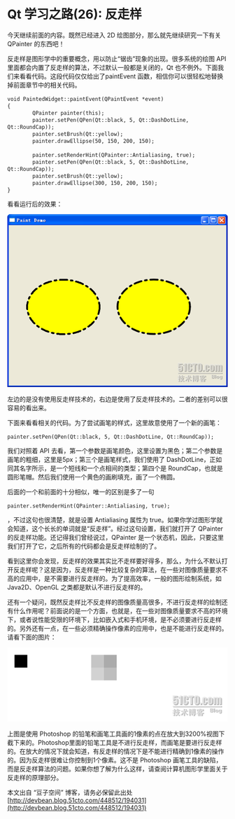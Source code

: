 # Qt 学习之路(26): 反走样

今天继续前面的内容。既然已经进入 2D 绘图部分，那么就先继续研究一下有关 QPainter 的东西吧！
 
反走样是图形学中的重要概念，用以防止“锯齿”现象的出现。很多系统的绘图 API 里面都会内置了反走样的算法，不过默认一般都是关闭的，Qt 也不例外。下面我们来看看代码。这段代码仅仅给出了paintEvent 函数，相信你可以很轻松地替换掉前面章节中的相关代码。

```
void PaintedWidget::paintEvent(QPaintEvent *event) 
{ 
        QPainter painter(this); 
        painter.setPen(QPen(Qt::black, 5, Qt::DashDotLine, Qt::RoundCap)); 
        painter.setBrush(Qt::yellow); 
        painter.drawEllipse(50, 150, 200, 150); 
 
        painter.setRenderHint(QPainter::Antialiasing, true); 
        painter.setPen(QPen(Qt::black, 5, Qt::DashDotLine, Qt::RoundCap)); 
        painter.setBrush(Qt::yellow); 
        painter.drawEllipse(300, 150, 200, 150); 
}
```

看看运行后的效果：

![](images/40.png)

左边的是没有使用反走样技术的，右边是使用了反走样技术的。二者的差别可以很容易的看出来。
 
下面来看看相关的代码。为了尝试画笔的样式，这里故意使用了一个新的画笔：

```
painter.setPen(QPen(Qt::black, 5, Qt::DashDotLine, Qt::RoundCap));
```
我们对照着 API 去看，第一个参数是画笔颜色，这里设置为黑色；第二个参数是画笔的粗细，这里是5px；第三个是画笔样式，我们使用了 DashDotLine，正如同其名字所示，是一个短线和一个点相间的类型；第四个是 RoundCap，也就是圆形笔帽。然后我们使用一个黄色的画刷填充，画了一个椭圆。
 
后面的一个和前面的十分相似，唯一的区别是多了一句

```
painter.setRenderHint(QPainter::Antialiasing, true);
```

，不过这句也很清楚，就是设置 Antialiasing 属性为 true。如果你学过图形学就会知道，这个长长的单词就是“反走样”。经过这句设置，我们就打开了 QPainter 的反走样功能。还记得我们曾经说过，QPainter 是一个状态机，因此，只要这里我们打开了它，之后所有的代码都会是反走样绘制的了。
 
看到这里你会发现，反走样的效果其实比不走样要好得多，那么，为什么不默认打开反走样呢？这是因为，反走样是一种比较复杂的算法，在一些对图像质量要求不高的应用中，是不需要进行反走样的。为了提高效率，一般的图形绘制系统，如 Java2D、OpenGL 之类都是默认不进行反走样的。
 
还有一个疑问，既然反走样比不反走样的图像质量高很多，不进行反走样的绘制还有什么作用呢？前面说的是一个方面，也就是，在一些对图像质量要求不高的环境下，或者说性能受限的环境下，比如嵌入式和手机环境，是不必须要进行反走样的。另外还有一点，在一些必须精确操作像素的应用中，也是不能进行反走样的。请看下面的图片：

![](images/41.png)

上图是使用 Photoshop 的铅笔和画笔工具画的1像素的点在放大到3200%视图下截下来的。Photoshop里面的铅笔工具是不进行反走样，而画笔是要进行反走样的。在放大的情况下就会知道，有反走样的情况下是不能进行精确到1像素的操作的。因为反走样很难让你控制到1个像素。这不是 Photoshop 画笔工具的缺陷，而是反走样算法的问题。如果你想了解为什么这样，请查阅计算机图形学里面关于反走样的原理部分。

本文出自 “豆子空间” 博客，请务必保留此出处 [http://devbean.blog.51cto.com/448512/194031](http://devbean.blog.51cto.com/448512/194031)

